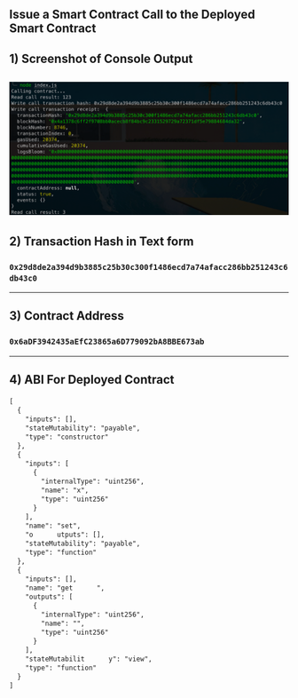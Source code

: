 Issue a Smart Contract Call to the Deployed Smart Contract
---
## 1) Screenshot of Console Output
![](./TransactionOutput.png)
---
## 2) Transaction Hash in Text form
### `0x29d8de2a394d9b3885c25b30c300f1486ecd7a74afacc286bb251243c6db43c0`
---
## 3) Contract Address
### `0x6aDF3942435aEfC23865a6D779092bA8BBE673ab`
---
## 4) ABI For Deployed Contract
```
[
  {
    "inputs": [],
    "stateMutability": "payable",
    "type": "constructor"
  },
  {
    "inputs": [
      {
        "internalType": "uint256",
        "name": "x",
        "type": "uint256"
      }
    ],
    "name": "set",
    "o      utputs": [],
    "stateMutability": "payable",
    "type": "function"
  },
  {
    "inputs": [],
    "name": "get      ",
    "outputs": [
      {
        "internalType": "uint256",
        "name": "",
        "type": "uint256"
      }
    ],
    "stateMutabilit      y": "view",
    "type": "function"
  }
]
